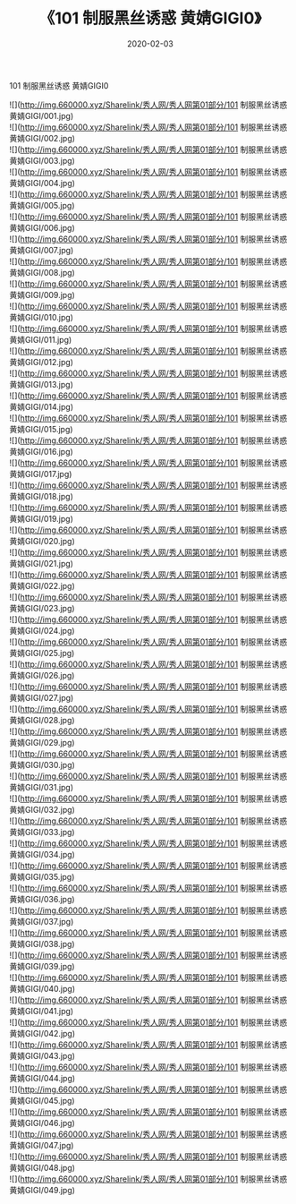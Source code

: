 ﻿---
layout: post
title:  《101 制服黑丝诱惑 黄婧GIGI0》
date:   2020-02-03
img: http://img.660000.xyz/Sharelink/秀人网/秀人网第01部分/101 制服黑丝诱惑 黄婧GIGI0/000.jpg
categories: [美女, 清纯, 唯美]
---

101 制服黑丝诱惑 黄婧GIGI0

  ![](http://img.660000.xyz/Sharelink/秀人网/秀人网第01部分/101 制服黑丝诱惑 黄婧GIGI/001.jpg) <br> ![](http://img.660000.xyz/Sharelink/秀人网/秀人网第01部分/101 制服黑丝诱惑 黄婧GIGI/002.jpg) <br> ![](http://img.660000.xyz/Sharelink/秀人网/秀人网第01部分/101 制服黑丝诱惑 黄婧GIGI/003.jpg) <br> ![](http://img.660000.xyz/Sharelink/秀人网/秀人网第01部分/101 制服黑丝诱惑 黄婧GIGI/004.jpg) <br> ![](http://img.660000.xyz/Sharelink/秀人网/秀人网第01部分/101 制服黑丝诱惑 黄婧GIGI/005.jpg) <br> ![](http://img.660000.xyz/Sharelink/秀人网/秀人网第01部分/101 制服黑丝诱惑 黄婧GIGI/006.jpg) <br> ![](http://img.660000.xyz/Sharelink/秀人网/秀人网第01部分/101 制服黑丝诱惑 黄婧GIGI/007.jpg) <br> ![](http://img.660000.xyz/Sharelink/秀人网/秀人网第01部分/101 制服黑丝诱惑 黄婧GIGI/008.jpg) <br> ![](http://img.660000.xyz/Sharelink/秀人网/秀人网第01部分/101 制服黑丝诱惑 黄婧GIGI/009.jpg) <br> ![](http://img.660000.xyz/Sharelink/秀人网/秀人网第01部分/101 制服黑丝诱惑 黄婧GIGI/010.jpg) <br> ![](http://img.660000.xyz/Sharelink/秀人网/秀人网第01部分/101 制服黑丝诱惑 黄婧GIGI/011.jpg) <br> ![](http://img.660000.xyz/Sharelink/秀人网/秀人网第01部分/101 制服黑丝诱惑 黄婧GIGI/012.jpg) <br> ![](http://img.660000.xyz/Sharelink/秀人网/秀人网第01部分/101 制服黑丝诱惑 黄婧GIGI/013.jpg) <br> ![](http://img.660000.xyz/Sharelink/秀人网/秀人网第01部分/101 制服黑丝诱惑 黄婧GIGI/014.jpg) <br> ![](http://img.660000.xyz/Sharelink/秀人网/秀人网第01部分/101 制服黑丝诱惑 黄婧GIGI/015.jpg) <br> ![](http://img.660000.xyz/Sharelink/秀人网/秀人网第01部分/101 制服黑丝诱惑 黄婧GIGI/016.jpg) <br> ![](http://img.660000.xyz/Sharelink/秀人网/秀人网第01部分/101 制服黑丝诱惑 黄婧GIGI/017.jpg) <br> ![](http://img.660000.xyz/Sharelink/秀人网/秀人网第01部分/101 制服黑丝诱惑 黄婧GIGI/018.jpg) <br> ![](http://img.660000.xyz/Sharelink/秀人网/秀人网第01部分/101 制服黑丝诱惑 黄婧GIGI/019.jpg) <br> ![](http://img.660000.xyz/Sharelink/秀人网/秀人网第01部分/101 制服黑丝诱惑 黄婧GIGI/020.jpg) <br> ![](http://img.660000.xyz/Sharelink/秀人网/秀人网第01部分/101 制服黑丝诱惑 黄婧GIGI/021.jpg) <br> ![](http://img.660000.xyz/Sharelink/秀人网/秀人网第01部分/101 制服黑丝诱惑 黄婧GIGI/022.jpg) <br> ![](http://img.660000.xyz/Sharelink/秀人网/秀人网第01部分/101 制服黑丝诱惑 黄婧GIGI/023.jpg) <br> ![](http://img.660000.xyz/Sharelink/秀人网/秀人网第01部分/101 制服黑丝诱惑 黄婧GIGI/024.jpg) <br> ![](http://img.660000.xyz/Sharelink/秀人网/秀人网第01部分/101 制服黑丝诱惑 黄婧GIGI/025.jpg) <br> ![](http://img.660000.xyz/Sharelink/秀人网/秀人网第01部分/101 制服黑丝诱惑 黄婧GIGI/026.jpg) <br> ![](http://img.660000.xyz/Sharelink/秀人网/秀人网第01部分/101 制服黑丝诱惑 黄婧GIGI/027.jpg) <br> ![](http://img.660000.xyz/Sharelink/秀人网/秀人网第01部分/101 制服黑丝诱惑 黄婧GIGI/028.jpg) <br> ![](http://img.660000.xyz/Sharelink/秀人网/秀人网第01部分/101 制服黑丝诱惑 黄婧GIGI/029.jpg) <br> ![](http://img.660000.xyz/Sharelink/秀人网/秀人网第01部分/101 制服黑丝诱惑 黄婧GIGI/030.jpg) <br> ![](http://img.660000.xyz/Sharelink/秀人网/秀人网第01部分/101 制服黑丝诱惑 黄婧GIGI/031.jpg) <br> ![](http://img.660000.xyz/Sharelink/秀人网/秀人网第01部分/101 制服黑丝诱惑 黄婧GIGI/032.jpg) <br> ![](http://img.660000.xyz/Sharelink/秀人网/秀人网第01部分/101 制服黑丝诱惑 黄婧GIGI/033.jpg) <br> ![](http://img.660000.xyz/Sharelink/秀人网/秀人网第01部分/101 制服黑丝诱惑 黄婧GIGI/034.jpg) <br> ![](http://img.660000.xyz/Sharelink/秀人网/秀人网第01部分/101 制服黑丝诱惑 黄婧GIGI/035.jpg) <br> ![](http://img.660000.xyz/Sharelink/秀人网/秀人网第01部分/101 制服黑丝诱惑 黄婧GIGI/036.jpg) <br> ![](http://img.660000.xyz/Sharelink/秀人网/秀人网第01部分/101 制服黑丝诱惑 黄婧GIGI/037.jpg) <br> ![](http://img.660000.xyz/Sharelink/秀人网/秀人网第01部分/101 制服黑丝诱惑 黄婧GIGI/038.jpg) <br> ![](http://img.660000.xyz/Sharelink/秀人网/秀人网第01部分/101 制服黑丝诱惑 黄婧GIGI/039.jpg) <br> ![](http://img.660000.xyz/Sharelink/秀人网/秀人网第01部分/101 制服黑丝诱惑 黄婧GIGI/040.jpg) <br> ![](http://img.660000.xyz/Sharelink/秀人网/秀人网第01部分/101 制服黑丝诱惑 黄婧GIGI/041.jpg) <br> ![](http://img.660000.xyz/Sharelink/秀人网/秀人网第01部分/101 制服黑丝诱惑 黄婧GIGI/042.jpg) <br> ![](http://img.660000.xyz/Sharelink/秀人网/秀人网第01部分/101 制服黑丝诱惑 黄婧GIGI/043.jpg) <br> ![](http://img.660000.xyz/Sharelink/秀人网/秀人网第01部分/101 制服黑丝诱惑 黄婧GIGI/044.jpg) <br> ![](http://img.660000.xyz/Sharelink/秀人网/秀人网第01部分/101 制服黑丝诱惑 黄婧GIGI/045.jpg) <br> ![](http://img.660000.xyz/Sharelink/秀人网/秀人网第01部分/101 制服黑丝诱惑 黄婧GIGI/046.jpg) <br> ![](http://img.660000.xyz/Sharelink/秀人网/秀人网第01部分/101 制服黑丝诱惑 黄婧GIGI/047.jpg) <br> ![](http://img.660000.xyz/Sharelink/秀人网/秀人网第01部分/101 制服黑丝诱惑 黄婧GIGI/048.jpg) <br> ![](http://img.660000.xyz/Sharelink/秀人网/秀人网第01部分/101 制服黑丝诱惑 黄婧GIGI/049.jpg) <br>